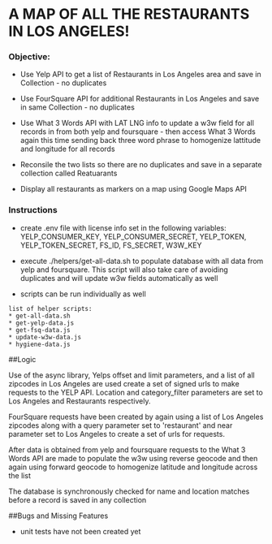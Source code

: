 # A MAP OF ALL THE RESTAURANTS IN LOS ANGELES!


### Objective:

* Use Yelp API to get a list of Restaurants in Los Angeles area and save in Collection - no duplicates

* Use FourSquare API for additional Restaurants in Los Angeles and save in same Collection - no duplicates

* Use What 3 Words API with LAT LNG info to update a w3w field for all records in from both yelp and foursquare - then access What 3 Words again this time sending back three word phrase to homogenize lattitude and longitude for all records

* Reconsile the two lists so there are no duplicates and save in a separate collection called Reatuarants

* Display all restaurants as markers on a map using Google Maps API

### Instructions

* create .env file with license info set in the following variables: YELP_CONSUMER_KEY, YELP_CONSUMER_SECRET, YELP_TOKEN, YELP_TOKEN_SECRET, FS_ID, FS_SECRET, W3W_KEY

* execute ./helpers/get-all-data.sh to populate database with all data from yelp and foursquare. This script will also take care of avoiding duplicates and will update w3w fields automatically as well

* scripts can be run individually as well

```
list of helper scripts:
* get-all-data.sh
* get-yelp-data.js
* get-fsq-data.js
* update-w3w-data.js
* hygiene-data.js
```

##Logic

Use of the async library, Yelps offset and limit parameters, and a list of all zipcodes in Los Angeles are used create a set of signed urls to make requests to the YELP API. Location and category_filter parameters are set to Los Angeles and Restaurants respectively.

FourSquare requests have been created by again using a list of Los Angeles zipcodes along with a query parameter set to 'restaurant' and near parameter set to Los Angeles to create a set of urls for requests.

After data is obtained from yelp and foursquare requests to the What 3 Words API are made to populate the w3w using reverse geocode and then again using forward geocode to homogenize latitude and longitude across the list

The database is synchronously checked for name and location matches before a record is saved in any collection


##Bugs and Missing Features

* unit tests have not been created yet
